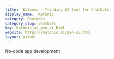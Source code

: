 ```yaml
---
title:  Katonic - Trending AI tool for Chatbots
display_name:  Katonic
category: Chatbots
category_slug: chatbots
key: katonic_ai_gen_ai_html
website: https://katonic.ai/gen-ai.html
layout: aitool
---
```


No-code app development
